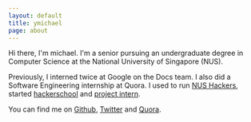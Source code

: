 ```yaml
---
layout: default
title: ymichael
page: about
---
```


Hi there, I'm michael. I'm a senior pursuing an undergraduate degree in Computer Science at the National University of Singapore (NUS).

Previously, I interned twice at Google on the Docs team. I also did a Software Engineering internship at Quora. I used to run [NUS Hackers][], started [hackerschool][] and [project intern][].

You can find me on [Github][], [Twitter][] and [Quora][].


[NUS Hackers]: //nushackers.org
[hackerschool]: //school.nushackers.org
[project intern]: //ymichael.github.io/projectintern
[Github]: //github.com/ymichael
[twitter]: //twitter.com/_ymichael
[Quora]: //quora.com/Michael-Yong

